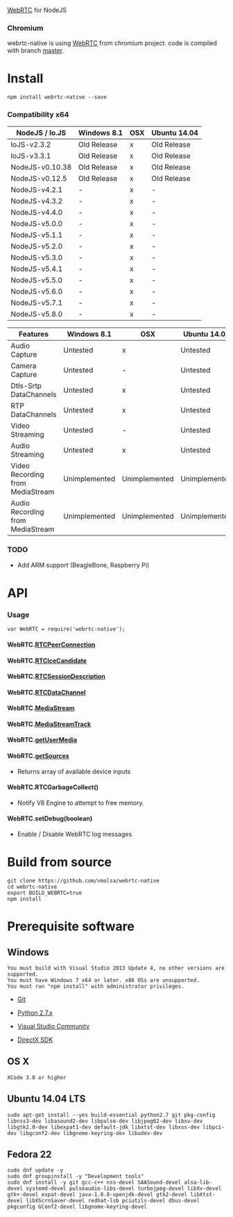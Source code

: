 [WebRTC](http://en.wikipedia.org/wiki/WebRTC) for NodeJS

### Chromium

webrtc-native is using [WebRTC](http://webrtc.org/) from chromium project. code is compiled with branch [master](https://chromium.googlesource.com/external/webrtc/+/master).

# Install

````
npm install webrtc-native --save
````

### Compatibility x64

|  NodeJS / Io.JS  | Windows 8.1 | OSX | Ubuntu 14.04 |
|------------------|-------------|-----|--------------|
| IoJS-v2.3.2      | Old Release |  x  | Old Release  |
| IoJS-v3.3.1      | Old Release |  x  | Old Release  |
| NodeJS-v0.10.38  | Old Release |  x  | Old Release  |
| NodeJS-v0.12.5   | Old Release |  x  | Old Release  |
| NodeJS-v4.2.1    |      -      |  x  |      -       |
| NodeJS-v4.3.2    |      -      |  x  |      -       |
| NodeJS-v4.4.0    |      -      |  x  |      -       |
| NodeJS-v5.0.0    |      -      |  x  |      -       |
| NodeJS-v5.1.1    |      -      |  x  |      -       |
| NodeJS-v5.2.0    |      -      |  x  |      -       |
| NodeJS-v5.3.0    |      -      |  x  |      -       |
| NodeJS-v5.4.1    |      -      |  x  |      -       |
| NodeJS-v5.5.0    |      -      |  x  |      -       |
| NodeJS-v5.6.0    |      -      |  x  |      -       |
| NodeJS-v5.7.1    |      -      |  x  |      -       |
| NodeJS-v5.8.0    |      -      |  x  |      -       |

|             Features             |  Windows 8.1  |      OSX      | Ubuntu 14.04  |
|----------------------------------|---------------|---------------|---------------|
| Audio Capture                    |   Untested    |       x       |   Untested    |
| Camera Capture                   |   Untested    |       -       |   Untested    |
| Dtls-Srtp DataChannels           |   Untested    |       x       |   Untested    |
| RTP DataChannels                 |   Untested    |       x       |   Untested    |
| Video Streaming                  |   Untested    |       -       |   Untested    |
| Audio Streaming                  |   Untested    |       x       |   Untested    |
| Video Recording from MediaStream | Unimplemented | Unimplemented | Unimplemented |
| Audio Recording from MediaStream | Unimplemented | Unimplemented | Unimplemented |

### TODO

- Add ARM support (BeagleBone, Raspberry Pi)

# API
### Usage

````
var WebRTC = require('webrtc-native');
````

#### WebRTC.[RTCPeerConnection](https://developer.mozilla.org/en-US/docs/Web/API/RTCPeerConnection)

#### WebRTC.[RTCIceCandidate](https://developer.mozilla.org/en-US/docs/Web/API/RTCPeerConnectionIceEvent)

#### WebRTC.[RTCSessionDescription](https://developer.mozilla.org/en-US/docs/Web/API/RTCSessionDescription)

#### WebRTC.[RTCDataChannel](https://developer.mozilla.org/en-US/docs/Web/API/RTCDataChannel)

#### WebRTC.[MediaStream](https://developer.mozilla.org/en-US/docs/Web/API/MediaStream)

#### WebRTC.[MediaStreamTrack](https://developer.mozilla.org/en-US/docs/Web/API/MediaStreamTrack)

#### WebRTC.[getUserMedia](https://developer.mozilla.org/en-US/docs/Web/API/Navigator/getUserMedia)

#### WebRTC.[getSources](http://simpl.info/getusermedia/sources/index.html)

- Returns array of available device inputs

#### WebRTC.RTCGarbageCollect()

- Notify V8 Engine to attempt to free memory.

#### WebRTC.setDebug(boolean)

- Enable / Disable WebRTC log messages

# Build from source

````
git clone https://github.com/vmolsa/webrtc-native
cd webrtc-native
export BUILD_WEBRTC=true
npm install
````

# Prerequisite software
## Windows

````
You must build with Visual Studio 2013 Update 4, no other versions are supported.
You must have Windows 7 x64 or later. x86 OSs are unsupported.
You must run "npm install" with administrator privileges.
````
- [Git](http://git-scm.com/)

- [Python 2.7.x](https://www.python.org/downloads/)

- [Visual Studio Community](https://www.visualstudio.com/products/visual-studio-community-vs)

- [DirectX SDK](https://www.microsoft.com/en-us/download/details.aspx?id=6812)

## OS X
````
XCode 3.0 or higher
````

## Ubuntu 14.04 LTS
````
sudo apt-get install --yes build-essential python2.7 git pkg-config libnss3-dev libasound2-dev libpulse-dev libjpeg62-dev libxv-dev libgtk2.0-dev libexpat1-dev default-jdk libxtst-dev libxss-dev libpci-dev libgconf2-dev libgnome-keyring-dev libudev-dev
````

## Fedora 22
````
sudo dnf update -y
sudo dnf groupinstall -y "Development tools"
sudo dnf install -y git gcc-c++ nss-devel SAASound-devel alsa-lib-devel systemd-devel pulseaudio-libs-devel turbojpeg-devel libXv-devel gtk+-devel expat-devel java-1.8.0-openjdk-devel gtk2-devel libXtst-devel libXScrnSaver-devel redhat-lsb pciutils-devel dbus-devel pkgconfig GConf2-devel libgnome-keyring-devel
````